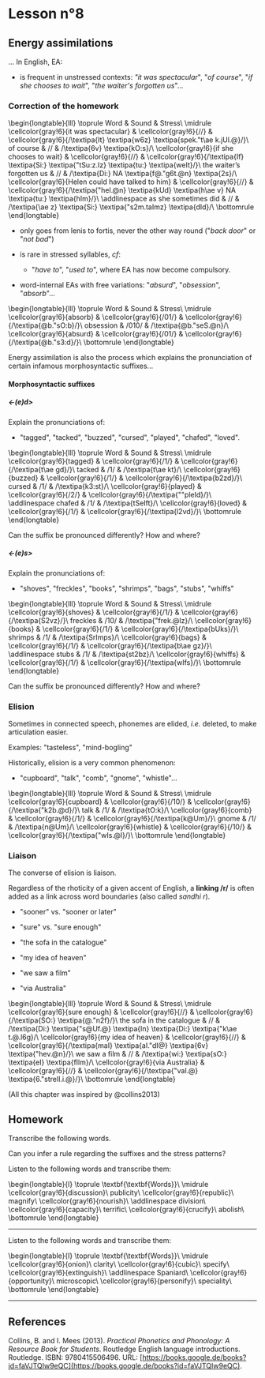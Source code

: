 # Lesson n°8



## Energy assimilations

... In English, EA:

* is frequent in unstressed contexts: *"it was spectacular*", "*of course*", "*if she chooses to wait*", "*the waiter's forgotten us*"...

### Correction of the homework


\begin{longtable}{lll}
\toprule
Word & Sound & Stress\\
\midrule
\cellcolor{gray!6}{it was spectacular} & \cellcolor{gray!6}{//} & \cellcolor{gray!6}{/\textipa{It} \textipa{w6z} \textipa{spek."t\ae k.jUl.@}/}\\
of course & // & /\textipa{6v} \textipa{kO:s}/\\
\cellcolor{gray!6}{if she chooses to wait} & \cellcolor{gray!6}{//} & \cellcolor{gray!6}{/\textipa{If} \textipa{Si:} \textipa{"tSu:z.Iz} \textipa{tu:} \textipa{weIt}/}\\
the waiter’s forgotten us & // & /\textipa{Di:} NA \textipa{f@."g6t.@n} \textipa{2s}/\\
\cellcolor{gray!6}{Helen could have talked to him} & \cellcolor{gray!6}{//} & \cellcolor{gray!6}{/\textipa{"hel.@n} \textipa{kUd} \textipa{h\ae v} NA \textipa{tu:} \textipa{hIm}/}\\
\addlinespace
as she sometimes did & // & /\textipa{\ae z} \textipa{Si:} \textipa{"s2m.taImz} \textipa{dId}/\\
\bottomrule
\end{longtable}


* only goes from lenis to fortis, never the other way round ("*back door*" or "*not bad*")

* is rare in stressed syllables, *cf*:
  - "*have to*", "*used to*", where EA has now become compulsory.

- word-internal EAs with free variations: "*absurd*", "*obsession*", "*absorb*"...




\begin{longtable}{lll}
\toprule
Word & Sound & Stress\\
\midrule
\cellcolor{gray!6}{absorb} & \cellcolor{gray!6}{/01/} & \cellcolor{gray!6}{/\textipa{@b."sO:b}/}\\
obsession & /010/ & /\textipa{@b."seS.@n}/\\
\cellcolor{gray!6}{absurd} & \cellcolor{gray!6}{/01/} & \cellcolor{gray!6}{/\textipa{@b."s3:d}/}\\
\bottomrule
\end{longtable}



 
Energy assimilation is also the process which explains the pronunciation of certain infamous morphosyntactic suffixes...






#### Morphosyntactic suffixes

##### <-(e)d>

Explain the pronunciations of:

* "tagged", "tacked", "buzzed", "cursed", "played", "chafed", "loved". 


\begin{longtable}{lll}
\toprule
Word & Sound & Stress\\
\midrule
\cellcolor{gray!6}{tagged} & \cellcolor{gray!6}{/1/} & \cellcolor{gray!6}{/\textipa{t\ae gd}/}\\
tacked & /1/ & /\textipa{t\ae kt}/\\
\cellcolor{gray!6}{buzzed} & \cellcolor{gray!6}{/1/} & \cellcolor{gray!6}{/\textipa{b2zd}/}\\
cursed & /1/ & /\textipa{k3:st}/\\
\cellcolor{gray!6}{played} & \cellcolor{gray!6}{/2/} & \cellcolor{gray!6}{/\textipa{""pleId}/}\\
\addlinespace
chafed & /1/ & /\textipa{tSeIft}/\\
\cellcolor{gray!6}{loved} & \cellcolor{gray!6}{/1/} & \cellcolor{gray!6}{/\textipa{l2vd}/}\\
\bottomrule
\end{longtable}

Can the suffix be pronounced differently? How and where?



##### <-(e)s>

Explain the pronunciations of:

* "shoves", "freckles", "books", "shrimps", "bags", "stubs", "whiffs"


\begin{longtable}{lll}
\toprule
Word & Sound & Stress\\
\midrule
\cellcolor{gray!6}{shoves} & \cellcolor{gray!6}{/1/} & \cellcolor{gray!6}{/\textipa{S2vz}/}\\
freckles & /10/ & /\textipa{"frek.@lz}/\\
\cellcolor{gray!6}{books} & \cellcolor{gray!6}{/1/} & \cellcolor{gray!6}{/\textipa{bUks}/}\\
shrimps & /1/ & /\textipa{SrImps}/\\
\cellcolor{gray!6}{bags} & \cellcolor{gray!6}{/1/} & \cellcolor{gray!6}{/\textipa{b\ae gz}/}\\
\addlinespace
stubs & /1/ & /\textipa{st2bz}/\\
\cellcolor{gray!6}{whiffs} & \cellcolor{gray!6}{/1/} & \cellcolor{gray!6}{/\textipa{wIfs}/}\\
\bottomrule
\end{longtable}

Can the suffix be pronounced differently? How and where?



### Elision

Sometimes in connected speech, phonemes are elided, *i.e.* deleted, to make articulation easier.

Examples: "tasteless", "mind-bogling"



Historically, elision is a very common phenomenon: 

* "cupboard", "talk", "comb", "gnome", "whistle"...


\begin{longtable}{lll}
\toprule
Word & Sound & Stress\\
\midrule
\cellcolor{gray!6}{cupboard} & \cellcolor{gray!6}{/10/} & \cellcolor{gray!6}{/\textipa{"k2b.@d}/}\\
talk & /1/ & /\textipa{tO:k}/\\
\cellcolor{gray!6}{comb} & \cellcolor{gray!6}{/1/} & \cellcolor{gray!6}{/\textipa{k@Um}/}\\
gnome & /1/ & /\textipa{n@Um}/\\
\cellcolor{gray!6}{whistle} & \cellcolor{gray!6}{/10/} & \cellcolor{gray!6}{/\textipa{"wIs.@l}/}\\
\bottomrule
\end{longtable}



### Liaison

The converse of elision is liaison.

Regardless of the rhoticity of a given accent of English, a **linking /r/** is often added as a link across word boundaries (also called *sandhi r*).



* "sooner" vs. "sooner or later"

* "sure" vs. "sure enough"

* "the sofa in the catalogue"

* "my idea of heaven"

* "we saw a film"

* "via Australia"


\begin{longtable}{lll}
\toprule
Word & Sound & Stress\\
\midrule
\cellcolor{gray!6}{sure enough} & \cellcolor{gray!6}{//} & \cellcolor{gray!6}{/\textipa{SO:} \textipa{@."n2f}/}\\
the sofa in the catalogue & // & /\textipa{Di:} \textipa{"s@Uf.@} \textipa{In} \textipa{Di:} \textipa{"k\ae t.@.l6g}/\\
\cellcolor{gray!6}{my idea of heaven} & \cellcolor{gray!6}{//} & \cellcolor{gray!6}{/\textipa{maI} \textipa{aI."dI@} \textipa{6v} \textipa{"hev.@n}/}\\
we saw a film & // & /\textipa{wi:} \textipa{sO:} \textipa{eI} \textipa{fIlm}/\\
\cellcolor{gray!6}{via Australia} & \cellcolor{gray!6}{//} & \cellcolor{gray!6}{/\textipa{"vaI.@} \textipa{6."streIl.i.@}/}\\
\bottomrule
\end{longtable}

(All this chapter was inspired by @collins2013)

## Homework

Transcribe the following words.

Can you infer a rule regarding the suffixes and the stress patterns?

Listen to the following words and transcribe them:



 
\begin{longtable}{l}
\toprule
\textbf{\textbf{Words}}\\
\midrule
\cellcolor{gray!6}{discussion}\\
publicity\\
\cellcolor{gray!6}{republic}\\
magnify\\
\cellcolor{gray!6}{nourish}\\
\addlinespace
division\\
\cellcolor{gray!6}{capacity}\\
terrific\\
\cellcolor{gray!6}{crucify}\\
abolish\\
\bottomrule
\end{longtable} 

---

Listen to the following words and transcribe them:



 
\begin{longtable}{l}
\toprule
\textbf{\textbf{Words}}\\
\midrule
\cellcolor{gray!6}{onion}\\
clarity\\
\cellcolor{gray!6}{cubic}\\
specify\\
\cellcolor{gray!6}{extinguish}\\
\addlinespace
Spaniard\\
\cellcolor{gray!6}{opportunity}\\
microscopic\\
\cellcolor{gray!6}{personify}\\
speciality\\
\bottomrule
\end{longtable} 

---

## References



Collins, B. and I. Mees (2013). _Practical Phonetics and Phonology: A
Resource Book for Students_. Routledge English language introductions.
Routledge. ISBN: 9780415506496. URL:
[https://books.google.de/books?id=faVJTQIw9eQC](https://books.google.de/books?id=faVJTQIw9eQC).



 
